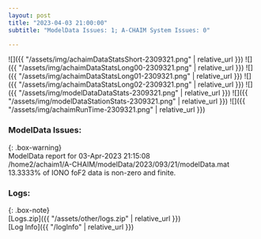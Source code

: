 ```yaml
---
layout: post
title: "2023-04-03 21:00:00"
subtitle: "ModelData Issues: 1; A-CHAIM System Issues: 0"

---
```


![]({{ "/assets/img/achaimDataStatsShort-2309321.png" | relative_url }})
![]({{ "/assets/img/achaimDataStatsLong00-2309321.png" | relative_url }})
![]({{ "/assets/img/achaimDataStatsLong01-2309321.png" | relative_url }})
![]({{ "/assets/img/achaimDataStatsLong02-2309321.png" | relative_url }})
![]({{ "/assets/img/modelDataDataStats-2309321.png" | relative_url }})
![]({{ "/assets/img/modelDataStationStats-2309321.png" | relative_url }})
![]({{ "/assets/img/achaimRunTime-2309321.png" | relative_url }})


### ModelData Issues:  
  
{: .box-warning}  
 ModelData report for 03-Apr-2023 21:15:08   
 /home2/achaim1/A-CHAIM/modelData/2023/093/21/modelData.mat   
 13.3333% of IONO foF2 data is non-zero and finite.   
  


### Logs:  
  
{: .box-note}  
[Logs.zip]({{ "/assets/other/logs.zip" | relative_url }})  
[Log Info]({{ "/logInfo" | relative_url }})  
